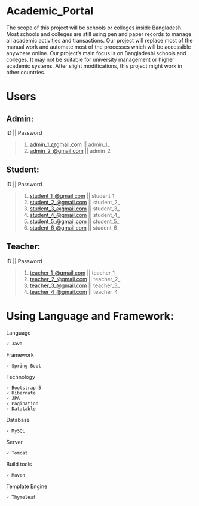 # Academic_Portal

The scope of this project will be schools or colleges inside Bangladesh. Most schools and colleges are still using pen and paper records to manage all academic activities and transactions. Our project will replace
most of the manual work and automate most of the processes which will be accessible anywhere online. Our project’s main focus is on Bangladeshi schools and colleges. It may not be suitable for university
management or higher academic systems. After slight modifications, this project might work in other countries.

# Users
## Admin:
ID || Password
>1. admin_1_@gmail.com || admin_1_
>2. admin_2_@gmail.com || admin_2_
## Student:
ID || Password
>1. student_1_@gmail.com || student_1_
>2. student_2_@gmail.com || student_2_
>3. student_3_@gmail.com || student_3_
>4. student_4_@gmail.com || student_4_
>5. student_5_@gmail.com || student_5_
>6. student_6_@gmail.com || student_6_
## Teacher:
ID || Password
>1. teacher_1_@gmail.com || teacher_1_
>2. teacher_2_@gmail.com || teacher_2_
>3. teacher_3_@gmail.com || teacher_3_
>4. teacher_4_@gmail.com || teacher_4_


# Using Language and Framework:

Language

    ✓ Java

Framework

    ✓ Spring Boot

Technology

    ✓ Bootstrap 5
    ✓ Hibernate
    ✓ JPA
    ✓ Pagination
    ✓ Datatable

Database

    ✓ MySQL

Server

    ✓ Tomcat

Build tools

    ✓ Maven

Template Engine

    ✓ Thymeleaf
